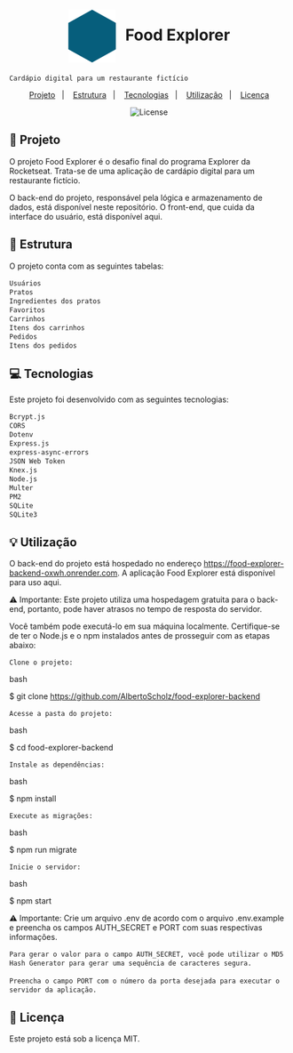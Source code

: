 
<h1 align="center" style="text-align: center;">
  <img alt="Logo do Food Explorer" src="./src/assets/favicon.svg" style="vertical-align: middle; margin-right: 10px;">
  Food Explorer
</h1>

    Cardápio digital para um restaurante fictício

<p align="center">
  <a href="#project">Projeto</a>&nbsp;&nbsp;&nbsp;|&nbsp;&nbsp;&nbsp;
  <a href="#structure">Estrutura</a>&nbsp;&nbsp;&nbsp;|&nbsp;&nbsp;&nbsp;
  <a href="#technologies">Tecnologias</a>&nbsp;&nbsp;&nbsp;|&nbsp;&nbsp;&nbsp;
  <a href="#usage">Utilização</a>&nbsp;&nbsp;&nbsp;|&nbsp;&nbsp;&nbsp;
  <a href="#license">Licença</a>
</p>
<p align="center">
  <img alt="License" src="https://img.shields.io/static/v1?label=license&message=MIT&color=49AA26&labelColor=000000">
</p>
<h2 id="project">📁 Projeto</h2>

O projeto Food Explorer é o desafio final do programa Explorer da Rocketseat. Trata-se de uma aplicação de cardápio digital para um restaurante fictício.

O back-end do projeto, responsável pela lógica e armazenamento de dados, está disponível neste repositório. O front-end, que cuida da interface do usuário, está disponível aqui.
<h2 id="structure">📌 Estrutura</h2>

O projeto conta com as seguintes tabelas:

    Usuários
    Pratos
    Ingredientes dos pratos
    Favoritos
    Carrinhos
    Itens dos carrinhos
    Pedidos
    Itens dos pedidos

<h2 id="technologies">💻 Tecnologias</h2>

Este projeto foi desenvolvido com as seguintes tecnologias:

    Bcrypt.js
    CORS
    Dotenv
    Express.js
    express-async-errors
    JSON Web Token
    Knex.js
    Node.js
    Multer
    PM2
    SQLite
    SQLite3

<h2 id="usage">💡 Utilização</h2>

O back-end do projeto está hospedado no endereço https://food-explorer-backend-oxwh.onrender.com. A aplicação Food Explorer está disponível para uso aqui.

⚠️ Importante: Este projeto utiliza uma hospedagem gratuita para o back-end, portanto, pode haver atrasos no tempo de resposta do servidor.

Você também pode executá-lo em sua máquina localmente. Certifique-se de ter o Node.js e o npm instalados antes de prosseguir com as etapas abaixo:

    Clone o projeto:

bash

$ git clone https://github.com/AlbertoScholz/food-explorer-backend

    Acesse a pasta do projeto:

bash

$ cd food-explorer-backend

    Instale as dependências:

bash

$ npm install

    Execute as migrações:

bash

$ npm run migrate

    Inicie o servidor:

bash

$ npm start

⚠️ Importante: Crie um arquivo .env de acordo com o arquivo .env.example e preencha os campos AUTH_SECRET e PORT com suas respectivas informações.

    Para gerar o valor para o campo AUTH_SECRET, você pode utilizar o MD5 Hash Generator para gerar uma sequência de caracteres segura.

    Preencha o campo PORT com o número da porta desejada para executar o servidor da aplicação.

<h2 id="license">📝 Licença</h2>

Este projeto está sob a licença MIT.